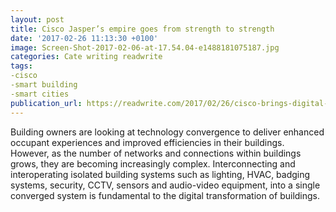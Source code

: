 ```yaml
---
layout: post
title: Cisco Jasper’s empire goes from strength to strength
date: '2017-02-26 11:13:30 +0100'
image: Screen-Shot-2017-02-06-at-17.54.04-e1488181075187.jpg
categories: Cate writing readwrite
tags:
-cisco
-smart building
-smart cities
publication_url: https://readwrite.com/2017/02/26/cisco-brings-digital-know-how-to-smart-buildings-il1/
---
```


Building owners are looking at technology convergence to deliver enhanced occupant experiences and improved efficiencies in their buildings. However, as the number of networks and connections within buildings grows, they are becoming increasingly complex. Interconnecting and interoperating isolated building systems such as lighting, HVAC, badging systems, security, CCTV, sensors and audio-video equipment, into a single converged system is fundamental to the digital transformation of buildings.
